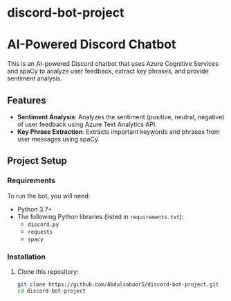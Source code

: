 # discord-bot-project
# AI-Powered Discord Chatbot

This is an AI-powered Discord chatbot that uses Azure Cognitive Services and spaCy to analyze user feedback, extract key phrases, and provide sentiment analysis.

## Features
- **Sentiment Analysis**: Analyzes the sentiment (positive, neutral, negative) of user feedback using Azure Text Analytics API.
- **Key Phrase Extraction**: Extracts important keywords and phrases from user messages using spaCy.

## Project Setup

### Requirements
To run the bot, you will need:
- Python 3.7+
- The following Python libraries (listed in `requirements.txt`):
  - `discord.py`
  - `requests`
  - `spacy`

### Installation
1. Clone this repository:
   ```bash
   git clone https://github.com/AbdulsaboorS/discord-bot-project.git
   cd discord-bot-project
